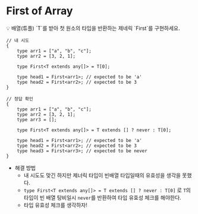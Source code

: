 # First of Array

<aside>
💡 배열(튜플) `T`를 받아 첫 원소의 타입을 반환하는 제네릭 `First<T>`를 구현하세요.

</aside>

```tsx
// 내 시도
{
    type arr1 = ["a", "b", "c"];
    type arr2 = [3, 2, 1];

    type First<T extends any[]> = T[0];

    type head1 = First<arr1>; // expected to be 'a'
    type head2 = First<arr2>; // expected to be 3
}

// 정답 확인
{
    type arr1 = ["a", "b", "c"];
    type arr2 = [3, 2, 1];
    type arr3 = [];

    type First<T extends any[]> = T extends [] ? never : T[0];

    type head1 = First<arr1>; // expected to be 'a'
    type head2 = First<arr2>; // expected to be 3
    type head3 = First<arr3>; // expected to be never
}
```

-   해결 방법
    -   내 시도도 맞긴 하지만 제너릭 타입이 빈배열 타입일때의 유효성을 생각을 못했다.
    -   `type First<T extends any[]> = T extends [] ? never : T[0]` 로 `T`의 타입이 빈 배열 탕비일시 `never`를 반환하여 타입 유효성 체크를 해야한다.
    -   타입 유효성 체크를 생각하자!
